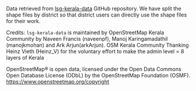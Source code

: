 Data retrieved from [lsg-kerala-data](https://github.com/opendatakerala/lsg-kerala-data) GitHub repository. We have split the shape files by district so that district users can directly use the shape files for their work.

Credits: `lsg-kerala-data` is maintained by OpenStreetMap Kerala Community by Naveen Francis (naveenpf), Manoj Karingamadathil (manojkmohan) and Ark Arjun(arkArjun). OSM Kerala Community Thanking Heinz Vieth (Heinz_V) for the voluntary effort to make the admin level = 8 layers of Kerala

OpenStreetMap® is open data, licensed under the Open Data Commons Open Database License (ODbL) by the OpenStreetMap Foundation (OSMF). https://www.openstreetmap.org/copyright


